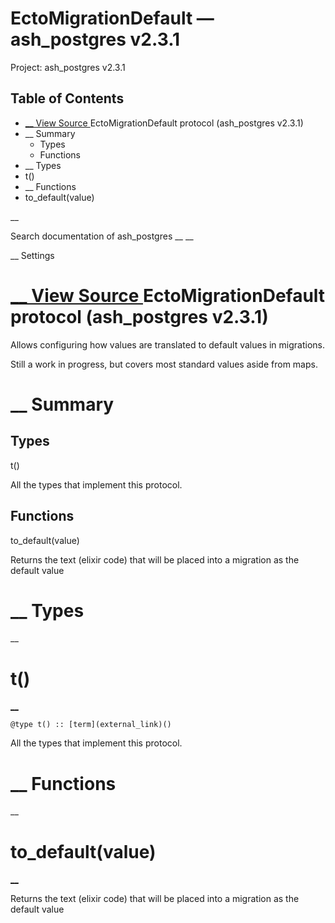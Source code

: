 # EctoMigrationDefault — ash_postgres v2.3.1

Project: ash_postgres v2.3.1

## Table of Contents

- [ __ View Source ](external_link) EctoMigrationDefault protocol (ash_postgres v2.3.1)
- __ Summary
  - Types
  - Functions
- __ Types
- t()
- __ Functions
- to_default(value)

__

Search documentation of ash_postgres __ __

__ Settings

#  [ __ View Source ](external_link) EctoMigrationDefault protocol (ash_postgres v2.3.1)

Allows configuring how values are translated to default values in migrations.

Still a work in progress, but covers most standard values aside from maps.

#  __ Summary

##  Types

t()

All the types that implement this protocol.

##  Functions

to_default(value)

Returns the text (elixir code) that will be placed into a migration as the default value

#  __ Types

__

# t()

[ __](external_link)
    
    
    @type t() :: [term](external_link)()

All the types that implement this protocol.

#  __ Functions

__

# to_default(value)

[ __](external_link)

Returns the text (elixir code) that will be placed into a migration as the default value

